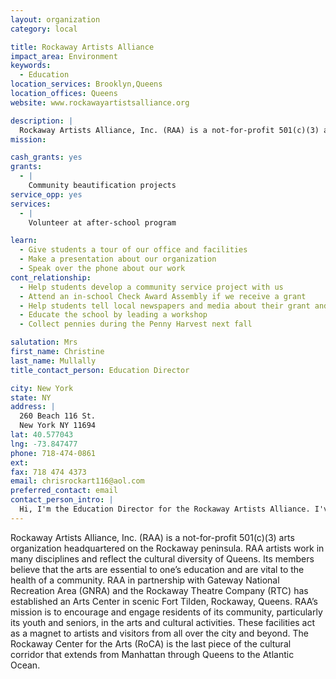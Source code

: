 ```yaml
---
layout: organization
category: local

title: Rockaway Artists Alliance
impact_area: Environment
keywords: 
  - Education
location_services: Brooklyn,Queens
location_offices: Queens
website: www.rockawayartistsalliance.org

description: |
  Rockaway Artists Alliance, Inc. (RAA) is a not-for-profit 501(c)(3) arts organization headquartered on the Rockaway peninsula.  RAA artists work in many disciplines and reflect the cultural diversity of Queens.  Its members believe that the arts are essential to one’s education and are vital to the health of a community.  RAA in partnership with Gateway National Recreation Area (GNRA) and the Rockaway Theatre Company (RTC) has established an Arts Center in scenic Fort Tilden, Rockaway, Queens.  RAA’s mission is to encourage and engage residents of its community, particularly its youth and seniors, in the arts and cultural activities.  These facilities act as a magnet to artists and visitors from all over the city and beyond.  The Rockaway Center for the Arts (RoCA) is the last piece of the cultural corridor that extends from Manhattan through Queens to the Atlantic Ocean.
mission: 

cash_grants: yes
grants: 
  - |
    Community beautification projects
service_opp: yes
services: 
  - |
    Volunteer at after-school program

learn: 
  - Give students a tour of our office and facilities
  - Make a presentation about our organization
  - Speak over the phone about our work
cont_relationship: 
  - Help students develop a community service project with us
  - Attend an in-school Check Award Assembly if we receive a grant
  - Help students tell local newspapers and media about their grant and/or project with us
  - Educate the school by leading a workshop
  - Collect pennies during the Penny Harvest next fall

salutation: Mrs
first_name: Christine
last_name: Mullally
title_contact_person: Education Director

city: New York
state: NY
address: |
  260 Beach 116 St.  
  New York NY 11694
lat: 40.577043
lng: -73.847477
phone: 718-474-0861
ext: 
fax: 718 474 4373
email: chrisrockart116@aol.com
preferred_contact: email
contact_person_intro: |
  Hi, I'm the Education Director for the Rockaway Artists Alliance. I've worked here for ten years. I'm the co-director of our kidsmART after-school and summer day camp. We have art, performing and sports workshops.
---
```

Rockaway Artists Alliance, Inc. (RAA) is a not-for-profit 501(c)(3) arts organization headquartered on the Rockaway peninsula.  RAA artists work in many disciplines and reflect the cultural diversity of Queens.  Its members believe that the arts are essential to one’s education and are vital to the health of a community.  RAA in partnership with Gateway National Recreation Area (GNRA) and the Rockaway Theatre Company (RTC) has established an Arts Center in scenic Fort Tilden, Rockaway, Queens.  RAA’s mission is to encourage and engage residents of its community, particularly its youth and seniors, in the arts and cultural activities.  These facilities act as a magnet to artists and visitors from all over the city and beyond.  The Rockaway Center for the Arts (RoCA) is the last piece of the cultural corridor that extends from Manhattan through Queens to the Atlantic Ocean.